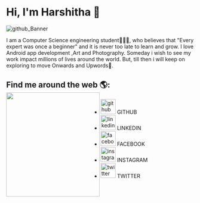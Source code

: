 # Hi, I'm Harshitha 👋


![github_Banner](https://user-images.githubusercontent.com/57286306/134960897-1a73fd56-0907-4aaf-b7bc-3e839c985751.gif)          

I am a Computer Science engineering student👩🏾‍💻, who believes that "Every expert was once a beginner" and it is never too late to learn and grow. I love Android app development ,Art and Photography. Someday i wish to see my work impact millions of lives around the world. But, till then i will keep on exploring to move Onwards and Upwords🚀. 

## Find me around the web 🌎: <img align="left" width="250" height="280" src="https://ci5.googleusercontent.com/proxy/u7FLVzYzxBUa18qOp9agM-anrl8A-OfrnPfuuZYCt4lQecPm_LS4S01L329zLwymsx_HdhCUYdTFWPyqZPTteDN29CoU0XGIZkh0UnRr-U8BqEf3P0Jw3ALGVhcKbIYo0wtN38DL=s0-d-e1-ft#https://octocat-generator-assets.githubusercontent.com/my-octocat-1632768325878.png"></a>
 
- [<img src='https://cdn.jsdelivr.net/npm/simple-icons@3.0.1/icons/github.svg' alt='github' height='40'>](https://github.com/Harshitha-sa) GITHUB 
- [<img src='https://cdn.jsdelivr.net/npm/simple-icons@3.0.1/icons/linkedin.svg' alt='linkedin' height='40'>](https://www.linkedin.com/in/harshitha-sa-291225192/) LINKEDIN
- [<img src='https://cdn.jsdelivr.net/npm/simple-icons@3.0.1/icons/facebook.svg' alt='facebook' height='40'>](https://www.facebook.com/harshitha.sa) FACEBOOK
- [<img src='https://cdn.jsdelivr.net/npm/simple-icons@3.0.1/icons/instagram.svg' alt='instagram' height='40'>](https://www.instagram.com/its_harshitha_here/) INSTAGRAM
- [<img src='https://cdn.jsdelivr.net/npm/simple-icons@3.0.1/icons/twitter.svg' alt='twitter' height='40'>](https://twitter.com/harshithasa2) TWITTER
 




<!-- <img src="" alt="banner that says Harshitha S A - Computer Science Engineering student at Nitte Meenakshi Institute of Technology alongside a picture of Harshitha"> -->
<!--
**Harshitha-sa/Harshitha-sa** is a ✨ _special_ ✨ repository because its `README.md` (this file) appears on your GitHub profile.

Here are some ideas to get you started:

- 🔭 I’m currently working on ...
- 🌱 I’m currently learning ...
- 👯 I’m looking to collaborate on ...
- 🤔 I’m looking for help with ...
- 💬 Ask me about ...
- 📫 How to reach me: ...
- 😄 Pronouns: ...
- ⚡ Fun fact: ...
-->

